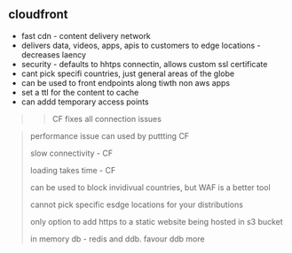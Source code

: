 ## cloudfront

- fast cdn - content delivery network
- delivers data, videos, apps, apis to customers to edge locations - decreases laency
- security - defaults to hhtps connectin, allows custom ssl certificate
- cant pick specifi countries, just general areas of the globe
- can be used to front endpoints along tiwth non aws apps
- set a ttl for the content to cache
- can addd temporary access points

>> CF fixes all connection issues

> performance issue can used by puttting CF
>
> slow connectivity - CF
>
> loading takes time -  CF
>
> can be used to block invidivual countries, but WAF is a better tool
>
> cannot pick specific esdge locations for your distributions
>
> only option to add https to a static website being hosted in s3 bucket
>
> in memory db - redis and ddb. favour ddb more
